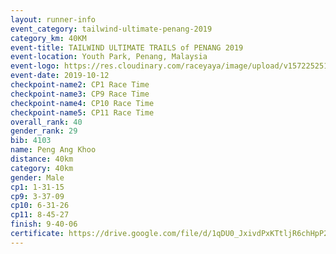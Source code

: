 ```yaml
---
layout: runner-info 
event_category: tailwind-ultimate-penang-2019 
category_km: 40KM 
event-title: TAILWIND ULTIMATE TRAILS of PENANG 2019 
event-location: Youth Park, Penang, Malaysia 
event-logo: https://res.cloudinary.com/raceyaya/image/upload/v1572252513/logo/utop-2019_h9tzys.jpg 
event-date: 2019-10-12 
checkpoint-name2: CP1 Race Time 
checkpoint-name3: CP9 Race Time 
checkpoint-name4: CP10 Race Time 
checkpoint-name5: CP11 Race Time 
overall_rank: 40
gender_rank: 29
bib: 4103
name: Peng Ang Khoo
distance: 40km
category: 40km
gender: Male
cp1: 1-31-15
cp9: 3-37-09
cp10: 6-31-26
cp11: 8-45-27
finish: 9-40-06
certificate: https://drive.google.com/file/d/1qDU0_JxivdPxKTtljR6chHpP25xieYDs/view?usp=sharing
---
```

